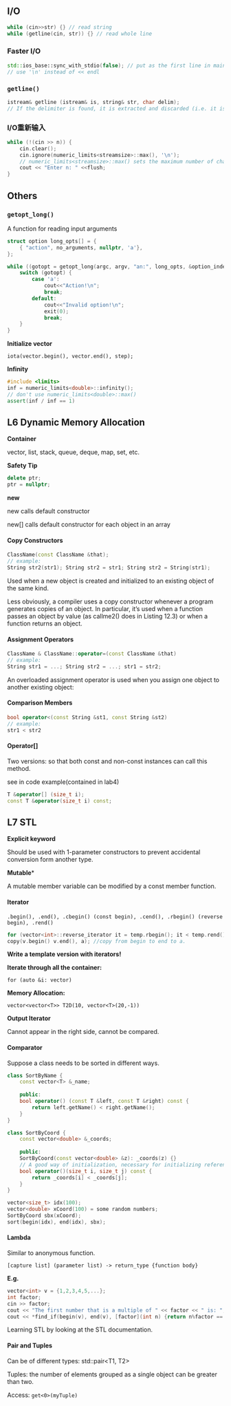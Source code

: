 ## I/O

```c++
while (cin>>str) {} // read string
while (getline(cin, str)) {} // read whole line
```

### Faster I/O

```c++
std::ios_base::sync_with_stdio(false); // put as the first line in main()
// use '\n' instead of << endl
```

### `getline()`

```c++
istream& getline (istream& is, string& str, char delim);
// If the delimiter is found, it is extracted and discarded (i.e. it is not stored and the next input operation will begin after it).
```

### I/O重新输入

```c++
while (!(cin >> n)) {
    cin.clear();
    cin.ignore(numeric_limits<streamsize>::max(), '\n');
    // numeric_limits<streamsize>::max() sets the maximum number of characters to ignore. This line ignores the rest of the current line, up to '\n' or EOF.
    cout << "Enter n: " <<flush;
}
```

## Others

### `getopt_long()`

A function for reading input arguments

```c++
struct option long_opts[] = {
	{ "action", no_arguments, nullptr, 'a'},
};

while ((gotopt = getopt_long(argc, argv, "an:", long_opts, &option_index) != -1) {
    switch (gotopt) {
        case 'a':
            cout<<"Action!\n";
            break;
        default:
            cout<<"Invalid option!\n";
            exit(0);
            break;
    }
}
```

**Initialize vector**

`iota(vector.begin(), vector.end(), step);`

**Infinity**

```c++
#include <limits>
inf = numeric_limits<double>::infinity();
// don't use numeric_limits<double>::max()
assert(inf / inf == 1)
```



## L6 Dynamic Memory Allocation

**Container**

vector, list, stack, queue, deque, map, set, etc.

**Safety Tip**

```c++
delete ptr;
ptr = nullptr;
```

**new**

new calls default constructor

new[] calls default constructor for each object in an array

#### Copy Constructors

```c++
ClassName(const ClassName &that);
// example:
String str2(str1); String str2 = str1; String str2 = String(str1);
```

Used when a new object is created and initialized to an existing object of the same kind.

Less obviously, a compiler uses a copy constructor whenever a program generates copies of an object. In particular, it’s used when a function passes an object by value (as callme2() does in Listing 12.3) or when a function returns an object.

#### Assignment Operators

```c++
ClassName & ClassName::operator=(const ClassName &that)
// example:
String str1 = ...; String str2 = ...; str1 = str2;
```

An overloaded assignment operator is used when you assign one object to another existing object:

#### Comparison Members

```c++
bool operator<(const String &st1, const String &st2)
// example:
str1 < str2
```

#### Operator[]

Two versions: so that both const and non-const instances can call this method.

see in code example(contained in lab4)

```c++
T &operator[] (size_t i);
const T &operator(size_t i) const;
```



## L7 STL

**Explicit keyword**

Should be used with 1-parameter constructors to prevent accidental conversion form another type.

**Mutable***

A mutable member variable can be modified by a const member function.

#### Iterator

`.begin(), .end(), .cbegin() (const begin), .cend(), .rbegin() (reverse begin), .rend()`

```c++
for (vector<int>::reverse_iterator it = temp.rbegin(); it < temp.rend(); it++) {}
copy(v.begin() v.end(), a); //copy from begin to end to a.
```

**Write a template version with iterators!**

**Iterate through all the container:** 

`for (auto &i: vector)`

**Memory Allocation:**

`vector<vector<T>> T2D(10, vector<T>(20,-1))`

**Output Iterator**

Cannot appear in the right side, cannot be compared.

#### Comparator

Suppose a class needs to be sorted in different ways.

```c++
class SortByName {
    const vector<T> &_name;
    
    public: 
    bool operator() (const T &left, const T &right) const {
        return left.getName() < right.getName();
    }
}
```

```c++
class SortByCoord {
    const vector<double> &_coords;
    
    public:
    SortByCoord(const vector<double> &z): _coords(z) {}
    // A good way of initialization, necessary for initializing references
    bool operator()(size_t i, size_t j) const {
        return _coords[i] < _coords[j];
    }
}

vector<size_t> idx(100);
vector<double> xCoord(100) = some random numbers;
SortByCoord sbx(xCoord);
sort(begin(idx), end(idx), sbx);
```

#### Lambda

Similar to anonymous function.

`[capture list] (parameter list) -> return_type {function body}`

**E.g.**

```c++
vector<int> v = {1,2,3,4,5,...};
int factor;
cin >> factor;
cout << "The first number that is a multiple of " << factor << " is: ";
cout << *find_if(begin(v), end(v), [factor](int n) {return n%factor == 0;});
```

Learning STL by looking at the STL documentation.

#### Pair and Tuples

Can be of different types: std::pair<T1, T2>

Tuples: the number of elements grouped as a single object can be greater than two.

Access: `get<0>(myTuple)`
